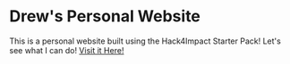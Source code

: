# Drew's Personal Website

This is a personal website built using the Hack4Impact Starter Pack!
Let's see what I can do!
[Visit it Here!](https://dmart297.github.io)
